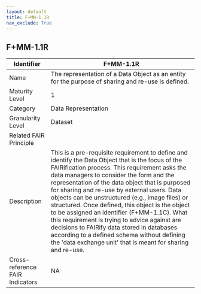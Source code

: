 ```yaml
---
layout: default
title: F+MM-1.1R
nav_exclude: True
---
```


## F+MM-1.1R

| Identifier | F+MM-1.1R |
| ---------- | ----------|
| Name | The representation of a Data Object as an entity for the purpose of sharing and re-use is defined. |
| Maturity Level | 1 |
| Category | Data Representation |
| Granularity Level | Dataset |
| Related FAIR Principle | |
| Description | This is a pre-requisite requirement to define and identify the Data Object that is the focus of the FAIRification process. This requirement asks the data managers to consider the form and the representation of the data object that is purposed for sharing and re-use by external users. Data objects can be unstructured (e.g., image files) or structured. Once defined, this object is the object to be assigned an identifier (F+MM-1.1C). What this requirement is trying to advice against are decisions to FAIRify data stored in databases according to a defined schema without defining the 'data exchange unit' that is meant for sharing and re-use.
| Cross-reference FAIR Indicators | NA |
